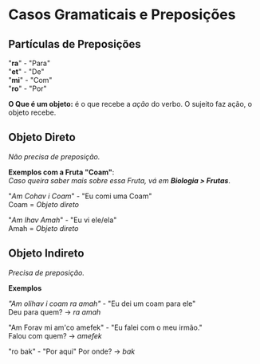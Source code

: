 # Casos Gramaticais e Preposições

## Partículas de Preposições

"**ra**" - "Para" <br>
"**et**" - "De" <br>
"**mi**" - "Com" <br>
"**ro**" - "Por" <br>


**O Que é um objeto:** é o que recebe a *ação* do verbo. O sujeito faz ação, o objeto recebe.

## Objeto Direto

*Não precisa de preposição.*

**Exemplos com a Fruta "Coam"**: <br>
*Caso queira saber mais sobre essa Fruta, vá em **Biologia > Frutas***. <br>


"*Am Cohav i Coam*" - "Eu comi uma Coam" <br>
Coam = *Objeto direto <br>*

"*Am Ihav Amah*" - "Eu vi ele/ela" <br>
Amah = *Objeto direto <br>*


## Objeto Indireto

*Precisa de preposição.*

**Exemplos**

*"Am olihav i coam ra amah"* - "Eu dei um coam para ele" <br>
Deu para quem? -> *ra amah <br>*

"Am Forav mi am'co amefek" - "Eu falei com o meu irmão." <br>
Falou com quem? -> *amefek* <br>

"ro bak" - "Por aqui"
Por onde? -> *bak*


